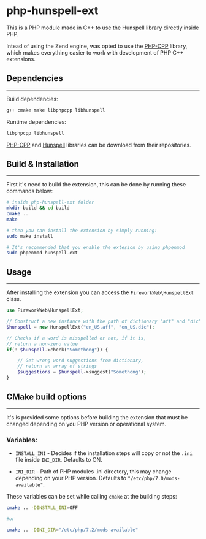 # php-hunspell-ext

This is a PHP module made in C++ to use the Hunspell library directly inside PHP.

Intead of using the Zend engine, was opted to use the [PHP-CPP](https://github.com/CopernicaMarketingSoftware/PHP-CPP) library, which makes everything easier to work with development of PHP C++ extensions.

## Dependencies
---

Build dependencies:
```bash
g++ cmake make libphpcpp libhunspell
```

Runtime dependencies:
```bash
libphpcpp libhunspell
```

[PHP-CPP](https://github.com/CopernicaMarketingSoftware/PHP-CPP) and [Hunspell](https://github.com/hunspell/hunspell) libraries can be download from their repositories.

## Build & Installation
---

First it's need to build the extension, this can be done by running these commands below:

```zsh
# inside php-hunspell-ext folder
mkdir build && cd build
cmake ..
make

# then you can install the extension by simply running:
sudo make install

# It's recommended that you enable the extesion by using phpenmod
sudo phpenmod hunspell-ext
```

## Usage
---

After installing the extension you can access the `FireworkWeb\HunspellExt` class.

```php
use FireworkWeb\HunspellExt;

// Construct a new instance with the path of dictionary "aff" and "dic" files
$hunspell = new HunspellExt("en_US.aff", "en_US.dic");

// Checks if a word is misspelled or not, if it is, 
// return a non-zero value
if(! $hunspell->check("Somethong")) {

    // Get wrong word suggestions from dictionary,
    // return an array of strings
    $suggestions = $hunspell->suggest("Somethong");
}
```

## CMake build options
---

It's is provided some options before building the extension that must be changed depending on you PHP version or operational system.

### Variables:
- `INSTALL_INI` - Decides if the installation steps will copy or not the `.ini` file inside `INI_DIR`. Defaults to ON.

- `INI_DIR` - Path of PHP modules .ini directory, this may change depending on your PHP version. Defaults to `"/etc/php/7.0/mods-available"`.

These variables can be set while calling `cmake` at the building steps:

```bash
cmake .. -DINSTALL_INI=OFF

#or

cmake .. -DINI_DIR="/etc/php/7.2/mods-available"
```